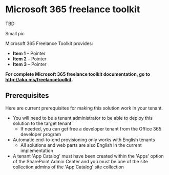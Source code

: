 # Microsoft 365 freelance toolkit

TBD

Small pic

Microsoft 365 Freelance Toolkit provides:

- **Item 1** – Pointer
- **Item 2** – Pointer
- **Item 3** – Pointer

**For complete Microsoft 365 freelance toolkit documentation, go to http://aka.ms/freelancetoolkit.**

## Prerequisites

Here are current prerequisites for making this solution work in your tenant.

- You will need to be a tenant administrator to be able to deploy this solution to the target tenant
  - If needed, you can get free a developer tenant from the Office 365 developer program  
- Automatic end-to-end provisioning only works with English tenants  
  - All solutions and web parts are also English in the current implementation
- A tenant 'App Catalog' must have been created within the 'Apps' option of the SharePoint Admin Center and you must be one of the site collection admins of the 'App Catalog' site collection
